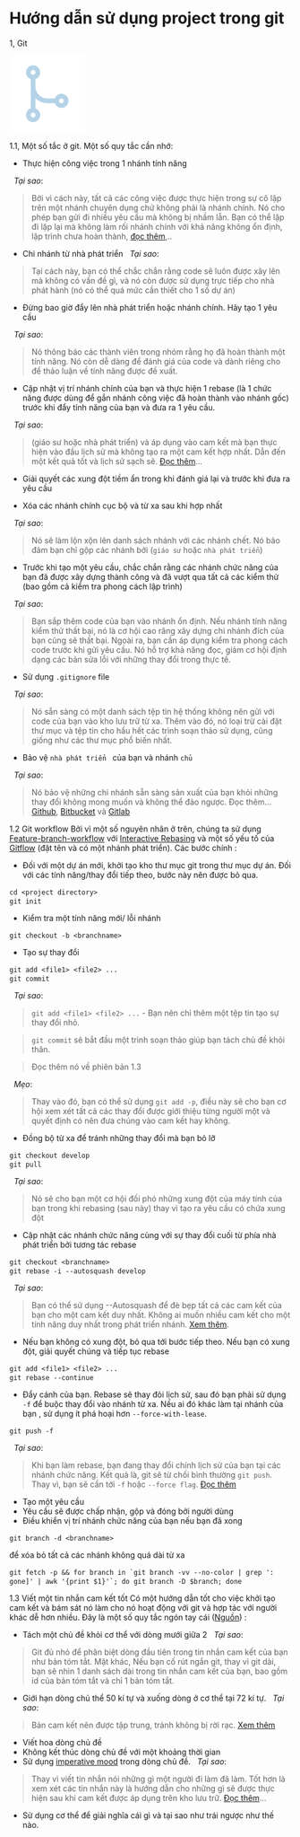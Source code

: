# Hướng dẫn sử dụng project trong git
1, Git

![thang](https://raw.githubusercontent.com/elsewhencode/project-guidelines/master/images/branching.png)

1.1, Một số tắc ở git.
Một số quy tắc cần nhớ:
* Thực hiện công việc trong 1 nhánh tính năng 

&nbsp; _Tại sao_: 
>  Bởi vì cách này, tất cả các công việc được thực hiện trong sự cô lập trên một nhánh chuyên dụng chứ không phải là nhánh chính. Nó cho phép bạn gửi đi nhiều yêu cầu mà không bị nhầm lẫn. Bạn có thể lặp đi lặp lại mà không làm rối nhánh chính với khả năng không ổn định, lập trình chưa hoàn thành, [đọc thêm](https://www.atlassian.com/git/tutorials/comparing-workflows#feature-branch-workflow),..
* Chi nhánh từ nhà phát triển
&nbsp; _Tại sao_:
> Tại cách này, bạn có thể chắc chắn rằng code sẽ luôn được xây lên mà không có vấn đề gì, và nó còn được sử dụng trực tiếp cho nhà phát hành (nó có thể quá mức cần thiết cho 1 số dự án) 
* Đừng bao giờ đẩy lên nhà phát triển hoặc nhánh chính. Hãy tạo 1 yêu cầu

&nbsp; _Tại sao_:
> Nó thông báo các thành viên trong nhóm rằng họ đã hoàn thành một tính năng. Nó còn dễ dàng để đánh giá của code và dành riêng cho để thảo luận về tính năng được đề xuất.
* Cập nhật vị trí nhánh chính của bạn và thực hiện 1 rebase (là 1 chức năng được dùng để gắn nhánh công việc đã hoàn thành vào nhánh gốc) trước khi đẩy tính năng của bạn và đưa ra 1 yêu cầu.

&nbsp; _Tại sao_:
> (giáo sư hoặc nhà phát triển) và áp dụng vào cam kết mà bạn thực hiện vào đầu lịch sử mà không tạo ra một cam kết hợp nhất. Dẫn đến một kết quả tốt và lịch sử sạch sẽ. [Đọc thêm](https://www.atlassian.com/git/tutorials/merging-vs-rebasing)...
* Giải quyết các xung đột tiềm ẩn trong khi đánh giá lại và trước khi đưa ra yêu cầu

* Xóa các nhánh chính cục bộ và từ xa sau khi hợp nhất

&nbsp; _Tại sao_:
> Nó sẽ làm lộn xộn lên danh sách nhánh với các nhánh chết. Nó bảo đảm bạn chỉ gộp các nhánh bởi (`giáo sư` hoặc `nhà phát triển`)
* Trước khi tạo một yêu cầu, chắc chắn rằng các nhánh chức năng của bạn đã được xây dựng thành công và đã vượt qua tất cả các kiểm thử (bao gồm cả kiểm tra phong cách lập trình)

&nbsp; _Tại sao_:
> Bạn sắp thêm code của bạn vào nhánh ổn định. Nếu nhánh tính năng kiểm thử thất bại, nó là cơ hội cao răng xây dựng chi nhánh đích của bạn cũng sẽ thất bại. Ngoài ra, bạn cần áp dụng kiểm tra phong cách code trước khi gửi yêu cầu. Nó hỗ trợ khả năng đọc, giảm cơ hội định dạng các bản sửa lỗi với những thay đổi trong thực tế.
* Sử dụng `.gitignore` file

&nbsp; _Tại sao_:
> Nó sẵn sàng có một danh sách tệp tin hệ thống không nên gửi với code của bạn vào kho lưu trữ từ xa. Thêm vào đó, nó loại trừ cài đặt thư mục và tệp tin cho hầu hết các trình soạn thảo sử dụng, cũng giống như các thư mục phổ biến nhất.
* Bảo vệ `nhà phát triển ` của bạn và nhánh `chủ`

&nbsp; _Tại sao_:
> Nó bảo vệ những chi nhánh sẵn sàng sản xuất của bạn khỏi những thay đổi không mong muốn và không thể đảo ngược. Đọc thêm... [Github](https://docs.github.com/en/repositories/configuring-branches-and-merges-in-your-repository/defining-the-mergeability-of-pull-requests/about-protected-branches), [Bitbucket](https://confluence.atlassian.com/bitbucketserver/using-branch-permissions-776639807.html) và [Gitlab](https://docs.gitlab.com/ee/user/project/protected_branches.html)

1.2 Git workflow
Bởi vì một số nguyên nhân ở trên, chúng ta sử dụng [Feature-branch-workflow](https://www.atlassian.com/git/tutorials/comparing-workflows#feature-branch-workflow) với [ Interactive Rebasing](https://www.atlassian.com/git/tutorials/merging-vs-rebasing#the-golden-rule-of-rebasing) và một số yếu tố của [Gitflow](https://www.atlassian.com/git/tutorials/comparing-workflows#gitflow-workflow) (đặt tên và có một nhánh phát triển). Các bước chính :
* Đối với một dự án mới, khởi tạo kho thư mục git trong thư mục dự án. Đối với các tính năng/thay đổi tiếp theo, bước này nên được bỏ qua.
``` 
cd <project directory>
git init
```
* Kiểm tra một tính năng mới/ lỗi nhánh
```
git checkout -b <branchname>
```
* Tạo sự thay đổi
```
git add <file1> <file2> ...
git commit
```
&nbsp; _Tại sao_:
> `git add <file1> <file2> ...` - Bạn nên chỉ thêm một tệp tin tạo sự thay đổi nhỏ.

> `git commit` sẽ bắt đầu một trình soạn thảo giúp bạn tách chủ đề khỏi thân.

> Đọc thêm nó về phiên bản 1.3

&nbsp; _Mẹo_:
> Thay vào đó, bạn có thể sử dụng `git add -p`, điều này sẽ cho bạn cơ hội xem xét tất cả các thay đổi được giới thiệu từng người một và quyết định có nên đưa chúng vào cam kết hay không.
* Đồng bộ từ xa để tránh những thay đổi mà bạn bỏ lỡ
```
git checkout develop
git pull
```

&nbsp; _Tại sao_:
> Nó sẽ cho bạn một cơ hội đối phó những xung đột của máy tính của bạn trong khi rebasing (sau này) thay vì tạo ra yêu cầu có chứa xung đột
* Cập nhật các nhánh chức năng cùng với sự thay đổi cuối từ phía nhà phát triển bởi tương tác rebase 
```
git checkout <branchname>
git rebase -i --autosquash develop
```
&nbsp; _Tại sao_:
> Bạn có thể sử dụng --Autosquash để đè bẹp tất cả các cam kết của bạn cho một cam kết duy nhất. Không ai muốn nhiều cam kết cho một tính năng duy nhất trong phát triển nhánh. [Xem thêm](https://thoughtbot.com/blog/autosquashing-git-commits).
* Nếu bạn không có xung đột, bỏ qua tới bước tiếp theo. Nếu bạn có xung đột, giải quyết chúng và tiếp tục rebase
```
git add <file1> <file2> ...
git rebase --continue
```
* Đẩy cánh của bạn. Rebase sẽ thay đỏi lịch sử, sau đó bạn phải sử dụng `-f` để buộc thay đổi vào nhánh từ xa. Nếu ai đó khác làm tại nhánh của bạn , sử dụng ít phá hoại hơn `--force-with-lease`.

```
git push -f
```
&nbsp; _Tại sao_:
> Khi bạn làm rebase, bạn đang thay đổi chính lịch sử của bạn tại các nhánh chức năng. Kết quả là, git sẽ từ chối bình thường `git push`. Thay vì, bạn sẽ cần tới `-f` hoặc `--force flag`. [Đọc thêm](https://blog.developer.atlassian.com/force-with-lease/)
* Tạo một yêu cầu
* Yêu cầu sẽ được chấp nhận, gộp và đóng bởi người dùng
* Điều khiển vị trí nhánh chức năng của bạn nếu bạn đã xong
```
git branch -d <branchname> 
``` 
để xóa bỏ tất cả các nhánh không quá dài từ xa
```
git fetch -p && for branch in `git branch -vv --no-color | grep ': gone]' | awk '{print $1}'`; do git branch -D $branch; done
```
1.3 Viết một tin nhắn cam kết tốt
Có một hướng dẫn tốt cho việc khởi tạo cam kết và bám sát nó làm cho nó hoạt động với git và hợp tác với người khác dễ hơn nhiều. Đây là một số quy tắc ngón tay cái ([Nguồn](https://chris.beams.io/posts/git-commit/#seven-rules)) :
* Tách một chủ đề khỏi cơ thể  với dòng mưới giữa 2
&nbsp; _Tại sao_:
> Git đủ nhỏ để phân biệt dòng đầu tiên trong tin nhắn cam kết của bạn như bản tóm tắt. Mặt khác, Nếu bạn cố rút ngắn git, thay vì git dài, bạn sẽ nhìn 1 danh sách dài trong tin nhắn cam kết của bạn, bao gồm id của bản tóm tắt và chỉ 1 bản tóm tắt.
* Giới hạn dòng chủ thể  50 kí tự và xuống dòng ở cơ thể tại 72 kí tự.
&nbsp; _Tại sao_:
> Bản cam kết nên được tập trung, tránh không bị rời rạc. [Xem thêm](https://medium.com/@preslavrachev/what-s-with-the-50-72-rule-8a906f61f09c)
* Viết hoa dòng chủ đề 
* Không kết thúc dòng chủ đề với một khoảng thời gian
* Sử dụng [imperative mood](https://en.wikipedia.org/wiki/Imperative_mood) trong dòng chủ đề.
&nbsp; _Tại sao_:
> Thay vì viết tin nhắn nói những gì một người đi làm đã làm. Tốt hơn là xem xét các tin nhắn này là hướng dẫn cho những gì sẽ được thực hiện sau khi cam kết được áp dụng trên kho lưu trữ. [Đọc thêm](https://news.ycombinator.com/item?id=2079612)...
* Sử dụng cơ thể để giải nghĩa cái gì và tại sao như trái ngược như thế nào.